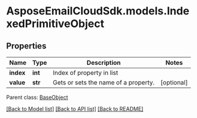 # AsposeEmailCloudSdk.models.IndexedPrimitiveObject
## Properties
Name | Type | Description | Notes
------------ | ------------- | ------------- | -------------
**index** | **int** | Index of property in list | 
**value** | **str** | Gets or sets the name of a property. | [optional] 

 Parent class: [BaseObject](BaseObject.md)

[[Back to Model list]](README.md#documentation-for-models) [[Back to API list]](README.md#documentation-for-api-endpoints) [[Back to README]](README.md)


